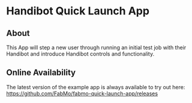 # Handibot Quick Launch App

## About
This App will step a new user through running an initial test job with their Handibot and introduce Handibot controls and functionality.

## Online Availability
The latest version of the example app is always available to try out here: https://github.com/FabMo/fabmo-quick-launch-app/releases

